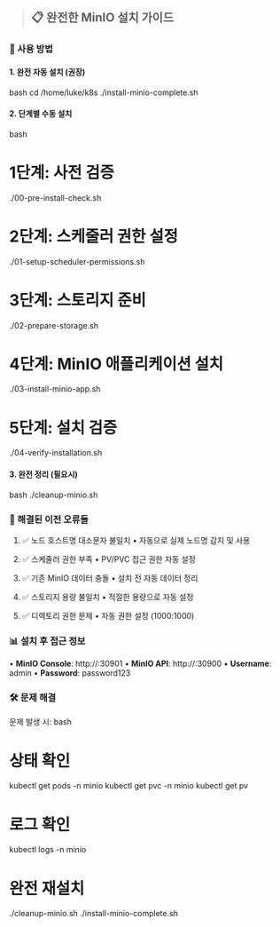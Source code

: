 > ## 📋 완전한 MinIO 설치 가이드

### 🚀 사용 방법

#### 1. 완전 자동 설치 (권장)
bash
cd /home/luke/k8s
./install-minio-complete.sh


#### 2. 단계별 수동 설치
bash
# 1단계: 사전 검증
./00-pre-install-check.sh

# 2단계: 스케줄러 권한 설정
./01-setup-scheduler-permissions.sh

# 3단계: 스토리지 준비
./02-prepare-storage.sh

# 4단계: MinIO 애플리케이션 설치
./03-install-minio-app.sh

# 5단계: 설치 검증
./04-verify-installation.sh


#### 3. 완전 정리 (필요시)
bash
./cleanup-minio.sh


### 🔧 해결된 이전 오류들

1. ✅ 노드 호스트명 대소문자 불일치
   • 자동으로 실제 노드명 감지 및 사용

2. ✅ 스케줄러 권한 부족
   • PV/PVC 접근 권한 자동 설정

3. ✅ 기존 MinIO 데이터 충돌
   • 설치 전 자동 데이터 정리

4. ✅ 스토리지 용량 불일치
   • 적절한 용량으로 자동 설정

5. ✅ 디렉토리 권한 문제
   • 자동 권한 설정 (1000:1000)

### 📊 설치 후 접근 정보

• **MinIO Console**: http://<NODE-IP>:30901
• **MinIO API**: http://<NODE-IP>:30900
• **Username**: admin
• **Password**: password123

### 🛠️ 문제 해결

문제 발생 시:
bash
# 상태 확인
kubectl get pods -n minio
kubectl get pvc -n minio
kubectl get pv

# 로그 확인
kubectl logs -n minio <pod-name>

# 완전 재설치
./cleanup-minio.sh
./install-minio-complete.sh
